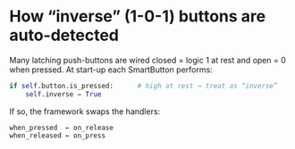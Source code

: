 # How “inverse” (1-0-1) buttons are auto-detected
Many latching push-buttons are wired closed = logic 1 at rest and open = 0 when pressed. At start-up each SmartButton performs:

```python
if self.button.is_pressed:      # high at rest → treat as “inverse”
    self.inverse = True
```

If so, the framework swaps the handlers:

```
when_pressed  ← on_release
when_released ← on_press
```